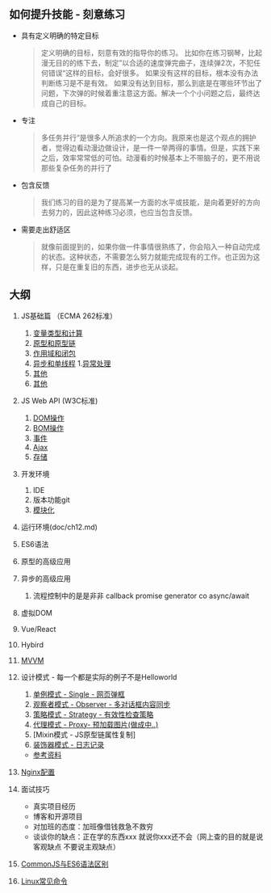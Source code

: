 
## 如何提升技能 - 刻意练习
- 具有定义明确的特定目标
    > 定义明确的目标，刻意有效的指导你的练习。
    > 比如你在练习钢琴，比起漫无目的的练下去，制定”以合适的速度弹完曲子，连续弹2次，不犯任何错误“这样的目标，会好很多。
    > 如果没有这样的目标，根本没有办法判断练习是不是有效。
    > 如果没有达到目标，那么到底是在哪些环节出了问题，下次弹的时候着重注意这方面。解决一个个小问题之后，最终达成自己的目标。

- 专注

  >多任务并行“是很多人所追求的一个方向。我原来也是这个观点的拥护者，觉得边看动漫边做设计，是一件一举两得的事情。但是，实践下来之后，效率常常低的可怕。动漫看的时候基本上不带脑子的，更不用说那些复杂任务的并行了

- 包含反馈

  > 我们练习的目的是为了提高某一方面的水平或技能，是向着更好的方向去努力的，因此这种练习必须，也应当包含反馈。

- 需要走出舒适区

  > 就像前面提到的，如果你做一件事情很熟练了，你会陷入一种自动完成的状态。这种状态，不需要怎么努力就能完成现有的工作。也正因为这样，只是在重复旧的东西，进步也无从谈起。

## 大纲
1. JS基础篇 （ECMA 262标准）
    1. [变量类型和计算](doc/ch01.md)
    1. [原型和原型链](doc/ch02.md)
    1. [作用域和闭包](doc/ch03.md)
    1. [异步和单线程](doc/ch04.md)
    1.[异常处理](doc/ch18.md)
    1. [其他](doc/ch05.md)
    1. [其他](doc/this_call_apply_bind_总结.md)
1. JS Web API (W3C标准)
    1. [DOM操作](doc/ch06.md)
    1. [BOM操作](doc/ch07.md)
    1. [事件](doc/ch08.md)
    1. [Ajax](doc/ch09.md)
    1. [存储](doc/ch10.md)
1. 开发环境
    1. IDE
    1. 版本功能git
    1. [模块化](doc/ch11.md)
1. 运行环境(doc/ch12.md)
1. ES6语法
1. 原型的高级应用
1. 异步的高级应用

    1. 流程控制中的是是非非 callback promise generator co async/await
1. 虚拟DOM
1. Vue/React
1. Hybird
1. [MVVM](doc/ch13.md)
1. 设计模式 - 每一个都是实际的例子不是Helloworld
    1. [单例模式 - Single - 网页弹框]((./src/singleten))
    1. [观察者模式 - Observer - 多对话框内容同步](./src/observer)
    1. [策略模式 - Strategy - 有效性检查策略](./src/strategy)
    1. [代理模式 - Proxy- 预加载图片(做成中..)]()
    1. [Mixin模式 - JS原型链属性复制]
    1. [装饰器模式 - 日志记录](https://www.jianshu.com/p/56e41f3533de)

    - [参考资料](https://blog.csdn.net/song_mou_xia/article/details/80763833)
1. [Nginx配置](http://www.nginx.cn/doc/index.html)

1. 面试技巧
    - 真实项目经历
    - 博客和开源项目
    - 对加班的态度：加班像借钱救急不救穷
    - 谈谈你的缺点：正在学的东西xxx 就说你xxx还不会（网上查的目的就是说客观缺点 不要说主观缺点）
1. [CommonJS与ES6语法区别](./doc/ch16.md)
1. [Linux常见命令](./doc/Linux命令.md)
